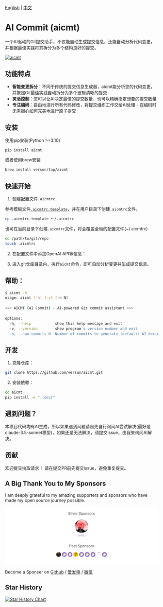 [English](./README.md) | [中文](./README_CN.md)
# AI Commit (aicmt)

一个AI驱动的Git提交助手，不仅能自动生成提交信息，还能自动分析代码变更，并根据最佳实践将其拆分为多个结构良好的提交。

[![aicmt](https://asciinema.org/a/695352.svg)](https://asciinema.org/a/695352/?autoplay=1)

## 功能特点

- **智能变更拆分**：不同于传统的提交信息生成器，aicmt能分析您的代码变更，并按照Git最佳实践自动拆分为多个逻辑清晰的提交
- **灵活控制**：您可以让AI决定最佳的提交数量，也可以精确指定想要的提交数量
- **专注编码**：自由地进行所有代码修改，将提交组织工作交给AI处理 - 在编码时无需担心如何完美地进行原子提交

## 安装

使用pip安装(Python >=3.10)

```bash
pip install aicmt
```
或者使用brew安装
```bash
brew install versun/tap/aicmt
```

## 快速开始

1. 创建配置文件`.aicmtrc`

参考模板文件[`.aicmtrc.template`](./.aicmtrc.template)，并在用户目录下创建`.aicmtrc`文件。
```bash
cp .aicmtrc.template ～/.aicmtrc
```
也可在当前目录下创建`.aicmtrc`文件，将会覆盖全局的配置文件(~/.aicmtrc)
```bash
cd /path/to/git/repo
touch .aicmtrc
```

2. 在配置文件中添加OpenAI API等信息：

3. 进入git仓库目录内，执行`aicmt`命令，即可自动分析变更并生成提交信息。

## 帮助：
```bash
$ aicmt -h
usage: aicmt [-h] [-v] [-n N]

<<< AICMT (AI Commit) - AI-powered Git commit assistant >>>

options:
  -h, --help           show this help message and exit
  -v, --version        show program's version number and exit
  -n, --num-commits N  Number of commits to generate (default: AI decides)
```

## 开发

1. 克隆仓库：
```bash
git clone https://github.com/versun/aicmt.git
```

2. 安装依赖：
```bash
cd aicmt
pip install -e ".[dev]"
```

## 遇到问题？
本项目代码均有AI生成，所以如果遇到问题请首先自行询问AI尝试解决(最好是claude-3.5-sonnet模型)，如果还是无法解决，请提交issue，由我来询问AI解决。

## 贡献

欢迎提交拉取请求！
请在提交PR前先提交issue，避免重复提交。

## A Big Thank You to My Sponsors
I am deeply grateful to my amazing supporters and sponsors who have made my open source journey possible.   
<p align="center">
  <a href="https://github.com/versun/sponsors/">
    <img src='https://raw.githubusercontent.com/versun/sponsors/main/sponsors.svg'/>
  </a>
</p>

Become a Sponser on [Github](https://github.com/sponsors/versun) / [爱发电](https://afdian.com/@versun) / [微信](https://github.com/versun/sponsors/blob/b11431cb1302a4605f8e92447aaa061cbe704b68/wechat.jpg)

## Star History

[![Star History Chart](https://api.star-history.com/svg?repos=versun/aicmt&type=Date)](https://star-history.com/#versun/aicmt&Date)